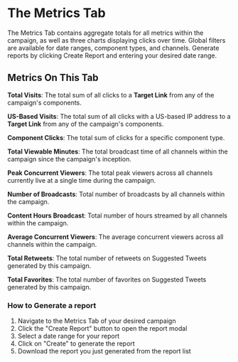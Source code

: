 # The Metrics Tab

The Metrics Tab contains aggregate totals for all metrics within the campaign, as well as three charts displaying clicks over time. Global filters are available for date ranges, component types, and channels. Generate reports by clicking Create Report and entering your desired date range.

## Metrics On This Tab

**Total Visits**: The total sum of all clicks to a **Target Link** from any of the campaign's components.

**US-Based Visits**: The total sum of all clicks with a US-based IP address to a **Target Link** from any of the campaign's components.

**Component Clicks**: The total sum of clicks for a specific component type.

**Total Viewable Minutes**: The total broadcast time of all channels within the campaign since the campaign's inception.

**Peak Concurrent Viewers**: The total peak viewers across all channels currently live at a single time during the campaign.

**Number of Broadcasts**: Total number of broadcasts by all channels within the campaign.

**Content Hours Broadcast**: Total number of hours streamed by all channels within the campaign.

**Average Concurrent Viewers**: The average concurrent viewers across all channels within the campaign.

**Total Retweets**: The total number of retweets on Suggested Tweets generated by this campaign.

**Total Favorites**: The total number of favorites on Suggested Tweets generated by this campaign.

### How to Generate a report

1. Navigate to the Metrics Tab of your desired campaign
2. Click the "Create Report" button to open the report modal
3. Select a date range for your report
4. Click on "Create" to generate the report
5. Download the report you just generated from the report list
